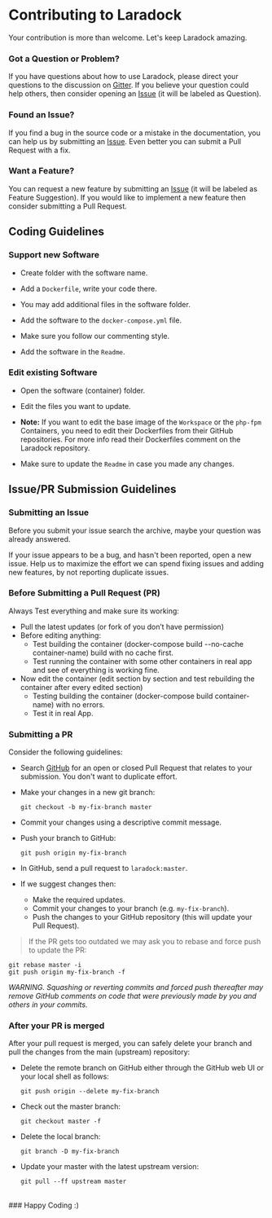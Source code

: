 # Contributing to Laradock

Your contribution is more than welcome. Let's keep Laradock amazing.


### Got a Question or Problem?

If you have questions about how to use Laradock, please direct your questions to the discussion on [Gitter](https://gitter.im/LaraDock/laradock). If you believe your question could help others, then consider opening an [Issue](https://github.com/laradock/laradock/issues) (it will be labeled as Question).

### Found an Issue?
If you find a bug in the source code or a mistake in the documentation, you can help us by
submitting an [Issue](https://github.com/laradock/laradock/issues). Even better you can submit a Pull Request with a fix.

### Want a Feature?
You can request a new feature by submitting an [Issue](https://github.com/laradock/laradock/issues) (it will be labeled as Feature Suggestion). If you would like to implement a new feature then consider submitting a Pull Request.


## Coding Guidelines

### Support new Software

* Create folder with the software name.

* Add a `Dockerfile`, write your code there.

* You may add additional files in the software folder.

* Add the software to the `docker-compose.yml` file.

* Make sure you follow our commenting style.

* Add the software in the `Readme`.

### Edit existing Software

* Open the software (container) folder.

* Edit the files you want to update.

* **Note:** If you want to edit the base image of the `Workspace` or the `php-fpm` Containers, 
you need to edit their Dockerfiles from their GitHub repositories. For more info read their Dockerfiles comment on the Laradock repository.

* Make sure to update the `Readme` in case you made any changes.

## Issue/PR Submission Guidelines

### Submitting an Issue
Before you submit your issue search the archive, maybe your question was already answered.

If your issue appears to be a bug, and hasn't been reported, open a new issue.
Help us to maximize the effort we can spend fixing issues and adding new
features, by not reporting duplicate issues.


### Before Submitting a Pull Request (PR)

Always Test everything and make sure its working:

- Pull the latest updates (or fork of you don’t have permission)
- Before editing anything:
    - Test building the container (docker-compose build --no-cache container-name) build with no cache first.
    - Test running the container with some other containers in real app and see of everything is working fine.
- Now edit the container (edit section by section and test rebuilding the container after every edited section)
    - Testing building the container (docker-compose build container-name) with no errors.
    - Test it in real App.


### Submitting a PR
Consider the following guidelines:

* Search [GitHub](https://github.com/laradock/laradock/pulls) for an open or closed Pull Request that relates to your submission. You don't want to duplicate effort.

* Make your changes in a new git branch:

     ```shell
     git checkout -b my-fix-branch master
     ```
* Commit your changes using a descriptive commit message.

* Push your branch to GitHub:

    ```shell
    git push origin my-fix-branch
    ```

* In GitHub, send a pull request to `laradock:master`.
* If we suggest changes then:
  * Make the required updates.
  * Commit your changes to your branch (e.g. `my-fix-branch`).
  * Push the changes to your GitHub repository (this will update your Pull Request).

> If the PR gets too outdated we may ask you to rebase and force push to update the PR:

```shell
git rebase master -i
git push origin my-fix-branch -f
```

*WARNING. Squashing or reverting commits and forced push thereafter may remove GitHub comments on code that were previously made by you and others in your commits.*






### After your PR is merged

After your pull request is merged, you can safely delete your branch and pull the changes
from the main (upstream) repository:

* Delete the remote branch on GitHub either through the GitHub web UI or your local shell as follows:

    ```shell
    git push origin --delete my-fix-branch
    ```

* Check out the master branch:

    ```shell
    git checkout master -f
    ```

* Delete the local branch:

    ```shell
    git branch -D my-fix-branch
    ```

* Update your master with the latest upstream version:

    ```shell
    git pull --ff upstream master
    ```





<br>
### Happy Coding :)
